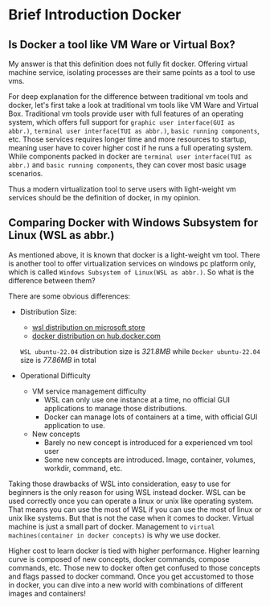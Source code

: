 # Brief Introduction Docker

## Is Docker a tool like VM Ware or Virtual Box?
My answer is that this definition does not fully fit docker. Offering virtual machine service, isolating processes are their same points as a tool to use vms.

For deep explanation for the difference between traditional vm tools and docker, let's first take a look at traditional vm tools like VM Ware and Virtual Box. Traditional vm tools provide user with full features of an operating system, which offers full support for `graphic user interface(GUI as abbr.)`, `terminal user interface(TUI as abbr.)`, `basic running components`, etc. Those services requires longer time and more resources to startup, meaning user have to cover higher cost if he runs a full operating system. While components packed in docker are `terminal user interface(TUI as abbr.)` and `basic running components`, they can cover most basic usage scenarios.

Thus a modern virtualization tool to serve users with light-weight vm services should be the definition of docker, in my opinion.

## Comparing Docker with Windows Subsystem for Linux (WSL as abbr.)
As mentioned above, it is known that docker is a light-weight vm tool. There is another tool to offer virtualization services on windows pc platform only, which is called `Windows Subsystem of Linux(WSL as abbr.)`. So what is the difference between them?

There are some obvious differences:
- Distribution Size:
    - [wsl distribution on microsoft store](https://apps.microsoft.com/detail/9pn20msr04dw?hl=en-US&gl=US)
    - [docker distribution on hub.docker.com](https://hub.docker.com/_/ubuntu)

    `WSL ubuntu-22.04` distribution size is *321.8MB* while `Docker ubuntu-22.04` size is *77.86MB* in total
- Operational Difficulty
    - VM service management difficulty
        - WSL can only use one instance at a time, no official GUI applications to manage those distributions.
        - Docker can manage lots of containers at a time, with official GUI application to use.
    - New concepts
        - Barely no new concept is introduced for a experienced vm tool user
        - Some new concepts are introduced. Image, container, volumes, workdir, command, etc.

Taking those drawbacks of WSL into consideration, easy to use for beginners is the only reason for using WSL instead docker. WSL can be used correctly once you can operate a linux or unix like operating system. That means you can use the most of WSL if you can use the most of linux or unix like systems. But that is not the case when it comes to docker. Virtual machine is just a small part of docker. Management to `virtual machines(container in docker concepts)` is why we use docker.

Higher cost to learn docker is tied with higher performance. Higher learning curve is composed of new concepts, docker commands, compose commands, etc. Those new to docker often get confused to those concepts and flags passed to docker command. Once you get accustomed to those in docker, you can dive into a new world with combinations of different images and containers!